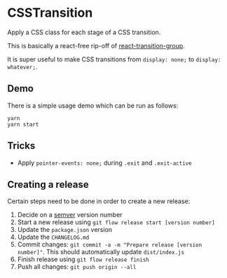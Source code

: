 # CSSTransition

Apply a CSS class for each stage of a CSS transition.

This is basically a react-free rip-off of [react-transition-group](https://github.com/reactjs/react-transition-group).

It is super useful to make CSS transitions from `display: none;` to `display: whatever;`.

## Demo

There is a simple usage demo which can be run as follows:

    yarn
    yarn start

## Tricks

-   Apply `pointer-events: none;` during `.exit` and `.exit-active`

## Creating a release

Certain steps need to be done in order to create a new release:

1. Decide on a [semver](https://semver.org/spec/v2.0.0.html) version number
1. Start a new release using `git flow release start [version number]`
1. Update the `package.json` version
1. Update the `CHANGELOG.md`
1. Commit changes: `git commit -a -m "Prepare release [version number]"`. This should automatically update `dist/index.js`
1. Finish release using `git flow release finish`
1. Push all changes: `git push origin --all`
